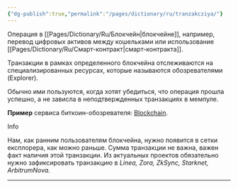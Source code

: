 ```yaml
---
{"dg-publish":true,"permalink":"/pages/dictionary/ru/tranzakcziya/"}
---
```



Операция в [[Pages/Dictionary/Ru/Блокчейн\|блокчейне]], например, перевод цифровых активов между кошельками или использование [[Pages/Dictionary/Ru/Смарт-контракт\|смарт-контракта]].

Транзакции в рамках определенного блокчейна отслеживаются на специализированных ресурсах, которые называются обозревателями (Explorer).

Обычно ими пользуются, когда хотят убедиться, что операция прошла успешно, а не зависла в неподтвержденных транзакциях в мемпуле.

**Пример** сервиса биткоин-обозревателя: [Blockchain](https://www.blockchain.com/ru/explorer).

Info

Нам, как ранним пользователям блокчейна, нужно появится в сетки експлорера, как можно раньше. Сумма транзакции не важна, важен факт наличия этой транзакции. Из актуальных проектов обязательно нужно зафиксировать транзакцию в _Linea, Zora, ZkSync, Starknet, ArbitrumNova._

---
